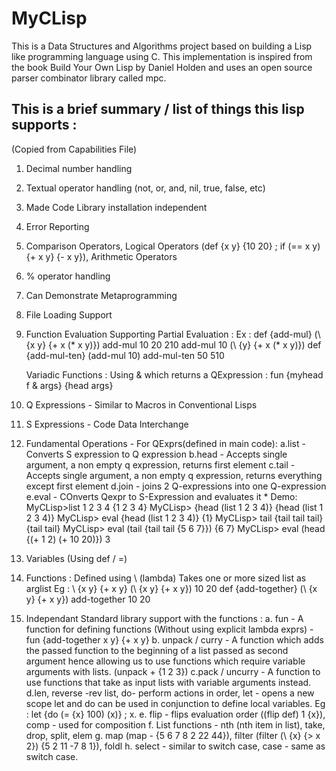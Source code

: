 # MyCLisp
This is a Data Structures and Algorithms project based on building a Lisp like programming language using C. This implementation is inspired from the book Build Your Own Lisp by Daniel Holden and uses an open source parser combinator library called mpc.

## This is a brief summary / list of things this lisp supports : 
(Copied from Capabilities File)

1. Decimal number handling  
2. Textual operator handling (not, or, and, nil, true, false, etc)
3. Made Code Library installation independent
4. Error Reporting
5. Comparison Operators, Logical Operators (def {x y} {10 20} ; if (== x y) {+ x y} {- x y}), Arithmetic Operators
6. % operator handling
7. Can Demonstrate Metaprogramming
8. File Loading Support
9. Function Evaluation Supporting Partial Evaluation :
	Ex :
		def {add-mul} (\ {x y} {+ x (* x y)})
		add-mul 10 20
			210
		add-mul 10
			(\ {y} {+ x (* x y)})
		def {add-mul-ten} (add-mul 10)
		add-mul-ten 50
			510
	
	Variadic Functions : Using & which returns a QExpression : fun {myhead f & args} {head args}
			
10. Q Expressions - Similar to Macros in Conventional Lisps
11. S Expressions - Code Data Interchange
12. Fundamental Operations - For QExprs(defined in main code):
	a.list - Converts S expression to Q expression
	b.head - Accepts single argument, a non empty q expression, returns first element
	c.tail - Accepts single argument, a non empty q expression, returns everything except first element
	d.join - joins 2 Q-expressions into one Q-expression
	e.eval - COnverts Qexpr to S-Expression and evaluates it
		* Demo:
				MyCLisp>list 1 2 3 4
				{1 2 3 4}
				MyCLisp> {head (list 1 2 3 4)}
				{head (list 1 2 3 4)}
				MyCLisp> eval {head (list 1 2 3 4)}
				{1}
				MyCLisp> tail {tail tail tail}
				{tail tail}
				MyCLisp> eval (tail {tail tail {5 6 7}})
				{6 7}
				MyCLisp> eval (head {(+ 1 2) (+ 10 20)})
				3
13. Variables (Using def / =)
14. Functions :
	Defined using \ (lambda)
	Takes one or more sized list as arglist
	Eg :
		\ {x y} {+ x y}
		(\ {x y} {+ x y}) 10 20
		def {add-together} (\ {x y} {+ x y})
		add-together 10 20

15. Independant Standard library support with the functions :
	a. fun - A function for defining functions (Without using explicit lambda exprs) - fun {add-together x y} {+ x y}
	b. unpack / curry - A function which adds the passed function to the beginning of a list passed as second argument hence allowing us to use functions which require variable arguments with lists. (unpack + {1 2 3})
	c.pack / uncurry - A function to use functions that take as input lists with variable arguments instead.
	d.len, reverse -rev list, do- perform actions in order, let - opens a new scope
		let and do can be used in conjunction to define local variables. Eg : let {do (= {x} 100) (x)} ; x.
	e. flip - flips evaluation order ((flip def) 1 {x}), comp - used for composition
	f. List functions - nth (nth item in list), take, drop, split, elem
	g. map (map - {5 6 7 8 2 22 44}), filter (filter (\ {x} {> x 2}) {5 2 11 -7 8 1}), foldl
	h. select - similar to switch case, case - same as switch case.
